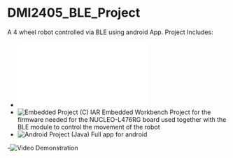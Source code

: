 # DMI2405_BLE_Project

A 4 wheel robot controlled via BLE using android App. Project Includes:

- ![Project Presentation](/UTILS/Presentation.pdf)
- ![Embedded Project (C)](/EmbeddedProjectC/)
IAR Embedded Workbench Project for the firmware needed for the NUCLEO-L476RG board used together with the BLE module to control the movement of the robot
- ![Android Project (Java)](/FinalProject/)
Full app for android

-![Video](https://www.youtube.com/watch?v=EImDyGrUCVg&t=7s)
Demonstration
